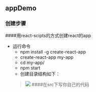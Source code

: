 ## appDemo

### 创建步骤
####用react-scipts的方式创建react的app
- 运行命令
  - npm install -g create-react-app
  - create-react-app my-app
  - cd my-app/
  - npm start
  - 创建目录结构如下：
  >![](./src/images/markdown/step1.png)
####在src下写你自己的代码
